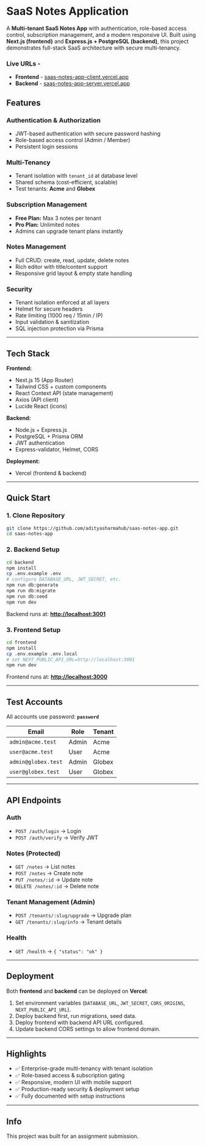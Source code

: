 # SaaS Notes Application

A **Multi-tenant SaaS Notes App** with authentication, role-based access control, subscription management, and a modern responsive UI. Built using **Next.js (frontend)** and **Express.js + PostgreSQL (backend)**, this project demonstrates full-stack SaaS architecture with secure multi-tenancy.

### Live URLs -
- **Frontend** - [saas-notes-app-client.vercel.app](https://saas-notes-app-client.vercel.app)
- **Backend** - [saas-notes-app-server.vercel.app](https://saas-notes-app-server.vercel.app)

## Features

### Authentication & Authorization

* JWT-based authentication with secure password hashing
* Role-based access control (Admin / Member)
* Persistent login sessions

### Multi-Tenancy

* Tenant isolation with `tenant_id` at database level
* Shared schema (cost-efficient, scalable)
* Test tenants: **Acme** and **Globex**

### Subscription Management

* **Free Plan:** Max 3 notes per tenant
* **Pro Plan:** Unlimited notes
* Admins can upgrade tenant plans instantly

### Notes Management

* Full CRUD: create, read, update, delete notes
* Rich editor with title/content support
* Responsive grid layout & empty state handling

### Security

* Tenant isolation enforced at all layers
* Helmet for secure headers
* Rate limiting (1000 req / 15min / IP)
* Input validation & sanitization
* SQL injection protection via Prisma

---

## Tech Stack

**Frontend:**

* Next.js 15 (App Router)
* Tailwind CSS + custom components
* React Context API (state management)
* Axios (API client)
* Lucide React (icons)

**Backend:**

* Node.js + Express.js
* PostgreSQL + Prisma ORM
* JWT authentication
* Express-validator, Helmet, CORS

**Deployment:**

* Vercel (frontend & backend)

---


## Quick Start

### 1. Clone Repository

```bash
git clone https://github.com/adityasharmahub/saas-notes-app.git
cd saas-notes-app
```

### 2. Backend Setup

```bash
cd backend
npm install
cp .env.example .env
# configure DATABASE_URL, JWT_SECRET, etc.
npm run db:generate
npm run db:migrate
npm run db:seed
npm run dev
```

Backend runs at: **[http://localhost:3001](http://localhost:3001)**

### 3. Frontend Setup

```bash
cd frontend
npm install
cp .env.example .env.local
# set NEXT_PUBLIC_API_URL=http://localhost:3001
npm run dev
```

Frontend runs at: **[http://localhost:3000](http://localhost:3000)**

---

## Test Accounts

All accounts use password: **`password`**

| Email               | Role  | Tenant |
| ------------------- | ----- | ------ |
| `admin@acme.test`   | Admin | Acme   |
| `user@acme.test`    | User  | Acme   |
| `admin@globex.test` | Admin | Globex |
| `user@globex.test`  | User  | Globex |

---

## API Endpoints

### Auth

* `POST /auth/login` → Login
* `POST /auth/verify` → Verify JWT

### Notes (Protected)

* `GET /notes` → List notes
* `POST /notes` → Create note
* `PUT /notes/:id` → Update note
* `DELETE /notes/:id` → Delete note

### Tenant Management (Admin)

* `POST /tenants/:slug/upgrade` → Upgrade plan
* `GET /tenants/:slug/info` → Tenant details

### Health

* `GET /health` → `{ "status": "ok" }`

---

## Deployment

Both **frontend** and **backend** can be deployed on **Vercel**:

1. Set environment variables (`DATABASE_URL`, `JWT_SECRET`, `CORS_ORIGINS`, `NEXT_PUBLIC_API_URL`).
2. Deploy backend first, run migrations, seed data.
3. Deploy frontend with backend API URL configured.
4. Update backend CORS settings to allow frontend domain.

---

## Highlights

* ✅ Enterprise-grade multi-tenancy with tenant isolation
* ✅ Role-based access & subscription gating
* ✅ Responsive, modern UI with mobile support
* ✅ Production-ready security & deployment setup
* ✅ Fully documented with setup instructions

---

## Info

This project was built for an assignment submission.
